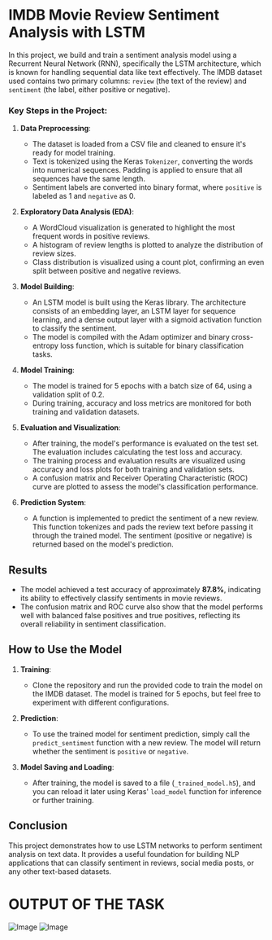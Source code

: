# IMDB Movie Review Sentiment Analysis with LSTM

In this project, we build and train a sentiment analysis model using a Recurrent Neural Network (RNN), specifically the LSTM architecture, which is known for handling sequential data like text effectively. The IMDB dataset used contains two primary columns: `review` (the text of the review) and `sentiment` (the label, either positive or negative).

### Key Steps in the Project:

1. **Data Preprocessing**: 
   - The dataset is loaded from a CSV file and cleaned to ensure it's ready for model training.
   - Text is tokenized using the Keras `Tokenizer`, converting the words into numerical sequences. Padding is applied to ensure that all sequences have the same length.
   - Sentiment labels are converted into binary format, where `positive` is labeled as 1 and `negative` as 0.

2. **Exploratory Data Analysis (EDA)**: 
   - A WordCloud visualization is generated to highlight the most frequent words in positive reviews.
   - A histogram of review lengths is plotted to analyze the distribution of review sizes.
   - Class distribution is visualized using a count plot, confirming an even split between positive and negative reviews.

3. **Model Building**: 
   - An LSTM model is built using the Keras library. The architecture consists of an embedding layer, an LSTM layer for sequence learning, and a dense output layer with a sigmoid activation function to classify the sentiment.
   - The model is compiled with the Adam optimizer and binary cross-entropy loss function, which is suitable for binary classification tasks.

4. **Model Training**: 
   - The model is trained for 5 epochs with a batch size of 64, using a validation split of 0.2.
   - During training, accuracy and loss metrics are monitored for both training and validation datasets.

5. **Evaluation and Visualization**:
   - After training, the model's performance is evaluated on the test set. The evaluation includes calculating the test loss and accuracy.
   - The training process and evaluation results are visualized using accuracy and loss plots for both training and validation sets.
   - A confusion matrix and Receiver Operating Characteristic (ROC) curve are plotted to assess the model's classification performance.

6. **Prediction System**: 
   - A function is implemented to predict the sentiment of a new review. This function tokenizes and pads the review text before passing it through the trained model. The sentiment (positive or negative) is returned based on the model's prediction.

## Results

- The model achieved a test accuracy of approximately **87.8%**, indicating its ability to effectively classify sentiments in movie reviews.
- The confusion matrix and ROC curve also show that the model performs well with balanced false positives and true positives, reflecting its overall reliability in sentiment classification.

## How to Use the Model

1. **Training**: 
   - Clone the repository and run the provided code to train the model on the IMDB dataset. The model is trained for 5 epochs, but feel free to experiment with different configurations.

2. **Prediction**:
   - To use the trained model for sentiment prediction, simply call the `predict_sentiment` function with a new review. The model will return whether the sentiment is `positive` or `negative`.

3. **Model Saving and Loading**:
   - After training, the model is saved to a file (`_trained_model.h5`), and you can reload it later using Keras' `load_model` function for inference or further training.

## Conclusion

This project demonstrates how to use LSTM networks to perform sentiment analysis on text data. It provides a useful foundation for building NLP applications that can classify sentiment in reviews, social media posts, or any other text-based datasets.

# OUTPUT OF THE TASK

![Image](https://github.com/user-attachments/assets/53377a50-cd29-4b76-8898-7179d935683f)
![Image](https://github.com/user-attachments/assets/249692ca-fb2c-4ad9-bf04-bdbf195bbca8)
